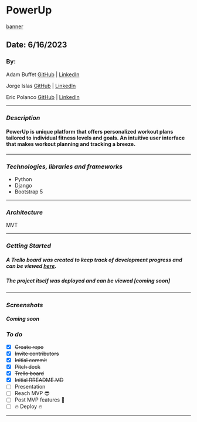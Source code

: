 # PowerUp
[banner](/main_app//static/images/README/banner.png)

## Date: 6/16/2023

### By: 
Adam Buffet [GitHub](https://github.com/Fizreal) | [LinkedIn](https://www.linkedin.com/in/adam-buffett/) 

Jorge Islas [GitHub](https://github.com/Jorgeislas97) | [LinkedIn](https://www.linkedin.com/in/jorge-islas-47136a275/) 

Eric Polanco [GitHub](https://github.com/epolancot) | [LinkedIn](https://www.linkedin.com/in/epolancot/)

---

### **_Description_**

#### PowerUp is unique platform that offers personalized workout plans tailored to individual fitness levels and goals. An intuitive user interface that makes workout planning and tracking a breeze.

---

### **_Technologies, libraries and frameworks_**

- Python
- Django
- Bootstrap 5

---

### **_Architecture_**

MVT

---

### **_Getting Started_**

##### A Trello board was created to keep track of development progress and can be viewed [here](https://trello.com/invite/b/LwlBf3aL/ATTI38dd74920b166d9c92937b1f11a3ce90B5AB9A1A/powerup).

##### The project itself was deployed and can be viewed [coming soon]

---

### **_Screenshots_**

##### Coming soon

### **_To do_**

- [x] ~~Create repo~~ 
- [x] ~~Invite contributors~~ 
- [x] ~~Initial commit~~ 
- [x] ~~Pitch deck~~ 
- [x] ~~Trello board~~ 
- [x] ~~Initial RREADME.MD~~ 
- [ ] Presentation
- [ ] Reach MVP 😎
- [ ] Post MVP features 💪
- [ ] 🔥 Deploy 🔥

---

